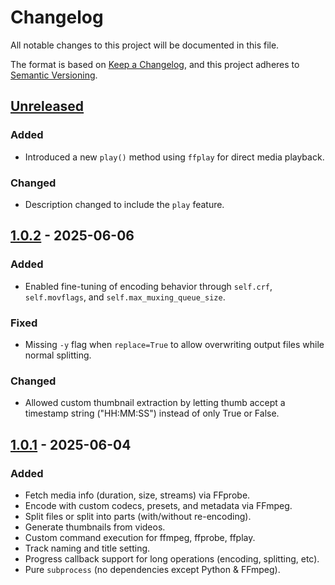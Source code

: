 # Changelog

All notable changes to this project will be documented in this file.

The format is based on [Keep a Changelog](https://keepachangelog.com/en/1.1.0/),
and this project adheres to [Semantic Versioning](https://semver.org/spec/v2.0.0.html).

## [Unreleased]

### Added

- Introduced a new `play()` method using `ffplay` for direct media playback.

### Changed
- Description changed to include the `play` feature.

## [1.0.2] - 2025-06-06

### Added

- Enabled fine-tuning of encoding behavior through `self.crf`, `self.movflags`, and `self.max_muxing_queue_size`.

### Fixed

- Missing `-y` flag when `replace=True` to allow overwriting output files while normal splitting.

### Changed

- Allowed custom thumbnail extraction by letting thumb accept a timestamp string ("HH:MM:SS") instead of only True or False.

## [1.0.1] - 2025-06-04

### Added

- Fetch media info (duration, size, streams) via FFprobe.
- Encode with custom codecs, presets, and metadata via FFmpeg.
- Split files or split into parts (with/without re-encoding).
- Generate thumbnails from videos.
- Custom command execution for ffmpeg, ffprobe, ffplay.
- Track naming and title setting.
- Progress callback support for long operations (encoding, splitting, etc).
- Pure `subprocess` (no dependencies except Python & FFmpeg).

[unreleased]: https://github.com/BhagyaJyoti22006/ffwrapy/compare/v1.0.2...HEAD
[1.0.2]: https://github.com/BhagyaJyoti22006/ffwrapy/compare/v1.0.1...v1.0.2
[1.0.1]: https://github.com/BhagyaJyoti22006/ffwrapy/releases/tag/v1.0.1